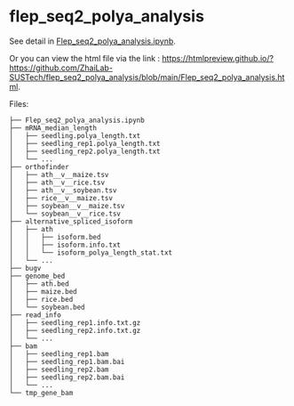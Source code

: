 # flep_seq2_polya_analysis

See detail in [Flep_seq2_polya_analysis.ipynb](https://github.com/ZhaiLab-SUSTech/flep_seq2_polya_analysis/blob/main/Flep_seq2_polya_analysis.ipynb).

Or you can view the html file via the link : https://htmlpreview.github.io/?https://github.com/ZhaiLab-SUSTech/flep_seq2_polya_analysis/blob/main/Flep_seq2_polya_analysis.html.


Files:

```
├── Flep_seq2_polya_analysis.ipynb
├── mRNA_median_length 
│   ├── seedling.polya_length.txt
│   ├── seedling_rep1.polya_length.txt
│   ├── seedling_rep2.polya_length.txt
│   └── ...
├── orthofinder
│   ├── ath__v__maize.tsv
│   ├── ath__v__rice.tsv
│   ├── ath__v__soybean.tsv
│   ├── rice__v__maize.tsv
│   ├── soybean__v__maize.tsv
│   └── soybean__v__rice.tsv
├── alternative_spliced_isoform
│   ├── ath
│   │   ├── isoform.bed
│   │   ├── isoform.info.txt
│   │   └── isoform_polya_length_stat.txt
│   └── ...
├── bugv
├── genome_bed
│   ├── ath.bed
│   ├── maize.bed
│   ├── rice.bed
│   └── soybean.bed
├── read_info
│   ├── seedling_rep1.info.txt.gz
│   ├── seedling_rep2.info.txt.gz
│   └── ...
├── bam
│   ├── seedling_rep1.bam
│   ├── seedling_rep1.bam.bai
│   ├── seedling_rep2.bam
│   ├── seedling_rep2.bam.bai
│   └── ...
└── tmp_gene_bam
```
